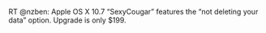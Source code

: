 <!--
id: 211613894
link: http://kevinisom.info/post/211613894/rt-nzben-apple-os-x-10-7-sexycougar-features
slug: rt-nzben-apple-os-x-10-7-sexycougar-features
date: Tue Oct 13 2009 16:03:50 GMT+1300 (NZDT)
raw: {"blog_name":"kevinisom","id":211613894,"post_url":"http://kevinisom.info/post/211613894/rt-nzben-apple-os-x-10-7-sexycougar-features","slug":"rt-nzben-apple-os-x-10-7-sexycougar-features","type":"text","date":"2009-10-13 03:03:50 GMT","timestamp":1255403030,"state":"published","format":"html","reblog_key":"0s4AeHG0","tags":[],"short_url":"http://tmblr.co/Zw68YyCdFZ6","highlighted":[],"feed_item":"http://twitter.com/kev_nz/statuses/4824449051","from_feed_id":"650289","note_count":0,"title":null,"body":"<p>RT @nzben: Apple OS X 10.7 &#8220;SexyCougar&#8221; features the &#8220;not deleting your data&#8221; option. Upgrade is only $199.</p>"}
publish: 2009-10-013
tags: 
title: null
-->


RT @nzben: Apple OS X 10.7 “SexyCougar” features the “not deleting your
data” option. Upgrade is only \$199.



